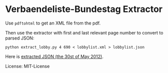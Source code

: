 Verbaendeliste-Bundestag Extractor
==================================

Use `pdftohtml` to get an XML file from the pdf.

Then use the extractor with first and last relevant page number to convert to parsed JSON:

	python extract_lobby.py 4 690 < lobbylist.xml > lobbylist.json

Here is [extracted JSON (the 30st of May 2012)](http://stefanwehrmeyer.com/projects/verbaendeliste/30052012.json).

License: MIT-License
